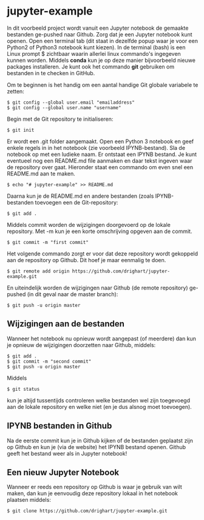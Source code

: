 # jupyter-example

In dit voorbeeld project wordt vanuit een Jupyter notebook de gemaakte bestanden ge-pushed naar Github. Zorg dat je een Jupyter notebook kunt openen. Open een terminal tab (dit staat in dezelfde popup waar je voor een Python2 of Python3 notebook kunt kiezen). In de terminal (bash) is een Linux prompt $ zichtbaar waarin allerlei linux commando's ingegeven kunnen worden. Middels **conda** kun je op deze manier bijvoorbeeld nieuwe packages installeren. Je kunt ook het commando **git** gebruiken om bestanden in te checken in GitHub.

Om te beginnen is het handig om een aantal handige Git globale variabele te zetten:
```console
$ git config --global user.email "emailaddress"
$ git config --global user.name "username"
```

Begin met de Git repository te initialiseren:
```console
$ git init
```
Er wordt een .git folder aangemaakt. Open een Python 3 notebook en geef enkele regels in in het notebook (zie voorbeeld IPYNB-bestand). Sla de notebook op met een ludieke naam. Er ontstaat een IPYNB bestand. Je kunt eventueel nog een README.md file aanmaken en daar tekst ingeven waar de repository over gaat. Hieronder staat een commando om even snel een README.md aan te maken.
```console
$ echo "# jupyter-example" >> README.md
```
Daarna kun je de README.md en andere bestanden (zoals IPYNB-bestanden toevoegen een de Git-repository:
```console
$ git add .
```
Middels commit worden de wijzigingen doorgevoerd op de lokale repository. Met -m kun je een korte omschrijving opgeven aan de commit.
```console
$ git commit -m "first commit"
```
Het volgende commando zorgt er voor dat deze repository wordt gekoppeld aan de repository op Github. Dit hoef je maar eenmalig te doen.
```console
$ git remote add origin https://github.com/drighart/jupyter-example.git
```
En uiteindelijk worden de wijzigingen naar Github (de remote repository) ge-pushed (in dit geval naar de master branch):
```console
$ git push -u origin master
```

## Wijzigingen aan de bestanden
Wanneer het notebook nu opnieuw wordt aangepast (of meerdere) dan kun je opnieuw de wijzigingen doorzetten naar Github, middels:
```console
$ git add .
$ git commit -m "second commit"
$ git push -u origin master
```
Middels
```console
$ git status
```
kun je altijd tussentijds controleren welke bestanden wel zijn toegevoegd aan de lokale repository en welke niet (en je dus alsnog moet toevoegen).

## IPYNB bestanden in Github
Na de eerste commit kun je in Github kijken of de bestanden geplaatst zijn op Github en kun je (via de website) het IPYNB bestand openen. Github geeft het bestand weer als in Jupyter notebook!

## Een nieuw Jupyter Notebook
Wanneer er reeds een repository op Github is waar je gebruik van wilt maken, dan kun je eenvoudig deze repository lokaal in het notebook plaatsen middels:
```console
$ git clone https://github.com/drighart/jupyter-example.git
```

